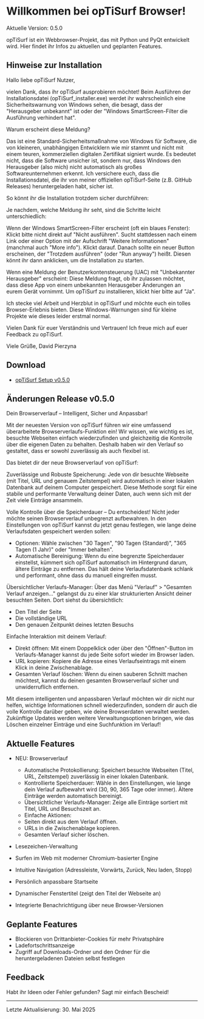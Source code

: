 # Willkommen bei opTiSurf Browser!

Aktuelle Version: 0.5.0

opTiSurf ist ein Webbrowser-Projekt, das mit Python und PyQt entwickelt wird. 
Hier findet ihr Infos zu aktuellen und geplanten Features.

## Hinweise zur Installation

Hallo liebe opTiSurf Nutzer,

vielen Dank, dass ihr opTiSurf ausprobieren möchtet! Beim Ausführen der Installationsdatei (opTiSurf_installer.exe) werdet ihr wahrscheinlich eine Sicherheitswarnung von Windows sehen, die besagt, dass der "Herausgeber unbekannt" ist oder der "Windows SmartScreen-Filter die Ausführung verhindert hat".

Warum erscheint diese Meldung?

Das ist eine Standard-Sicherheitsmaßnahme von Windows für Software, die von kleineren, unabhängigen Entwicklern wie mir stammt und nicht mit einem teuren, kommerziellen digitalen Zertifikat signiert wurde. Es bedeutet nicht, dass die Software unsicher ist, sondern nur, dass Windows den Herausgeber (also mich) nicht automatisch als großes Softwareunternehmen erkennt. Ich versichere euch, dass die Installationsdatei, die ihr von meiner offiziellen opTiSurf-Seite (z.B. GitHub Releases) heruntergeladen habt, sicher ist.

So könnt ihr die Installation trotzdem sicher durchführen:

Je nachdem, welche Meldung ihr seht, sind die Schritte leicht unterschiedlich:

Wenn der Windows SmartScreen-Filter erscheint (oft ein blaues Fenster):
    Klickt bitte nicht direkt auf "Nicht ausführen".
    Sucht stattdessen nach einem Link oder einer Option mit der Aufschrift "Weitere Informationen" (manchmal auch "More info"). Klickt darauf.
    Danach sollte ein neuer Button erscheinen, der "Trotzdem ausführen" (oder "Run anyway") heißt. Diesen könnt ihr dann anklicken, um die Installation zu starten.

Wenn eine Meldung der Benutzerkontensteuerung (UAC) mit "Unbekannter Herausgeber" erscheint:
    Diese Meldung fragt, ob ihr zulassen möchtet, dass diese App von einem unbekannten Herausgeber Änderungen an eurem Gerät vornimmt.
    Um opTiSurf zu installieren, klickt hier bitte auf "Ja".

Ich stecke viel Arbeit und Herzblut in opTiSurf und möchte euch ein tolles Browser-Erlebnis bieten. Diese Windows-Warnungen sind für kleine Projekte wie dieses leider erstmal normal.

Vielen Dank für euer Verständnis und Vertrauen! Ich freue mich auf euer Feedback zu opTiSurf.

Viele Grüße,
David Pierzyna

## Download
* [opTiSurf Setup v0.5.0](https://github.com/Davy1nbg/opTiSurf/releases/download/v0.5.0/opTiSurf_installer.exe)


## Änderungen Release v0.5.0

Dein Browserverlauf – Intelligent, Sicher und Anpassbar!

Mit der neuesten Version von opTiSurf führen wir eine umfassend überarbeitete Browserverlaufs-Funktion ein! Wir wissen, wie wichtig es ist, besuchte Webseiten einfach wiederzufinden und gleichzeitig die Kontrolle über die eigenen Daten zu behalten. Deshalb haben wir den Verlauf so gestaltet, dass er sowohl zuverlässig als auch flexibel ist.

Das bietet dir der neue Browserverlauf von opTiSurf:

Zuverlässige und Robuste Speicherung:
Jede von dir besuchte Webseite (mit Titel, URL und genauem Zeitstempel) wird automatisch in einer lokalen Datenbank auf deinem Computer gespeichert. Diese Methode sorgt für eine stabile und performante Verwaltung deiner Daten, auch wenn sich mit der Zeit viele Einträge ansammeln.

Volle Kontrolle über die Speicherdauer – Du entscheidest!
Nicht jeder möchte seinen Browserverlauf unbegrenzt aufbewahren. In den Einstellungen von opTiSurf kannst du jetzt genau festlegen, wie lange deine Verlaufsdaten gespeichert werden sollen:
* Optionen: Wähle zwischen "30 Tagen", "90 Tagen (Standard)", "365 Tagen (1 Jahr)" oder "Immer behalten".
* Automatische Bereinigung: Wenn du eine begrenzte Speicherdauer einstellst, kümmert sich opTiSurf automatisch im Hintergrund darum, ältere Einträge zu entfernen. Das hält deine Verlaufsdatenbank schlank und performant, ohne dass du manuell eingreifen musst.

Übersichtlicher Verlaufs-Manager:
Über das Menü "Verlauf" > "Gesamten Verlauf anzeigen..." gelangst du zu einer klar strukturierten Ansicht deiner besuchten Seiten. Dort siehst du übersichtlich:
* Den Titel der Seite
* Die vollständige URL
* Den genauen Zeitpunkt deines letzten Besuchs

Einfache Interaktion mit deinem Verlauf:
* Direkt öffnen: Mit einem Doppelklick oder über den "Öffnen"-Button im Verlaufs-Manager kannst du jede Seite sofort   wieder im Browser laden.
* URL kopieren: Kopiere die Adresse eines Verlaufseintrags mit einem Klick in deine Zwischenablage.
* Gesamten Verlauf löschen: Wenn du einen sauberen Schnitt machen möchtest, kannst du deinen gesamten Browserverlauf sicher und unwiderruflich entfernen.

Mit diesem intelligenten und anpassbaren Verlauf möchten wir dir nicht nur helfen, wichtige Informationen schnell wiederzufinden, sondern dir auch die volle Kontrolle darüber geben, wie deine Browserdaten verwaltet werden. Zukünftige Updates werden weitere Verwaltungsoptionen bringen, wie das Löschen einzelner Einträge und eine Suchfunktion im Verlauf!

## Aktuelle Features
* NEU: Browserverlauf
    - Automatische Protokollierung: Speichert besuchte Webseiten (Titel, URL, Zeitstempel) zuverlässig in einer lokalen Datenbank.
    - Kontrollierte Speicherdauer: Wähle in den Einstellungen, wie lange dein Verlauf aufbewahrt wird (30, 90, 365     Tage oder immer). Ältere Einträge werden automatisch bereinigt.
    - Übersichtlicher Verlaufs-Manager: Zeige alle Einträge sortiert mit Titel, URL und Besuchszeit an.
    - Einfache Aktionen:
    * Seiten direkt aus dem Verlauf öffnen.
    * URLs in die Zwischenablage kopieren.
    * Gesamten Verlauf sicher löschen.

* Lesezeichen-Verwaltung
* Surfen im Web mit moderner Chromium-basierter Engine
* Intuitive Navigation (Adressleiste, Vorwärts, Zurück, Neu laden, Stopp)
* Persönlich anpassbare Startseite
* Dynamischer Fenstertitel (zeigt den Titel der Webseite an)
* Integrierte Benachrichtigung über neue Browser-Versionen


## Geplante Features
* Blockieren von Drittanbieter-Cookies für mehr Privatsphäre
* Ladefortschrittsanzeige
* Zugriff auf Downloads-Ordner und den Ordner für die heruntergeladenen Dateien selbst festlegen

## Feedback
Habt ihr Ideen oder Fehler gefunden? Sagt mir einfach Bescheid!

---

Letzte Aktualisierung: 30. Mai 2025
